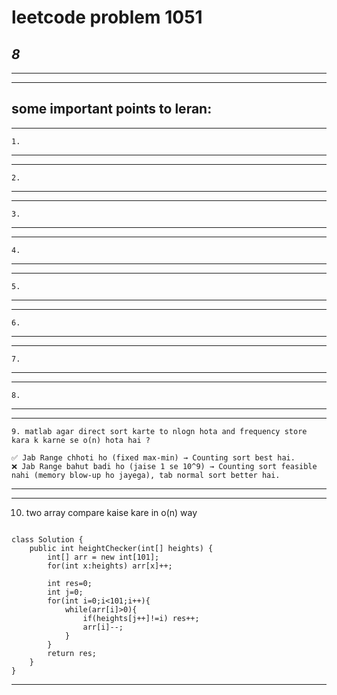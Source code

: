 # leetcode problem  1051

***8***
---
*** *** 
---

## some important points to leran:

---
```
1.
```
---
---
```
2.
```
---
---
```
3.
```
---
---
```
4.
```
---
---
```
5.
```
---
---
```
6.
```
---
---
```
7.
```
---
---
```
8.
```
---

---
```
9. matlab agar direct sort karte to nlogn hota and frequency store kara k karne se o(n) hota hai ?
```
```
✅ Jab Range chhoti ho (fixed max-min) → Counting sort best hai.
❌ Jab Range bahut badi ho (jaise 1 se 10^9) → Counting sort feasible nahi (memory blow-up ho jayega), tab normal sort better hai.
```
---
---

10. two array compare kaise kare in o(n) way
```

class Solution {
    public int heightChecker(int[] heights) {
        int[] arr = new int[101];
        for(int x:heights) arr[x]++;

        int res=0;
        int j=0;
        for(int i=0;i<101;i++){
            while(arr[i]>0){
                if(heights[j++]!=i) res++;
                arr[i]--;
            }
        }
        return res;
    }
}
```
---